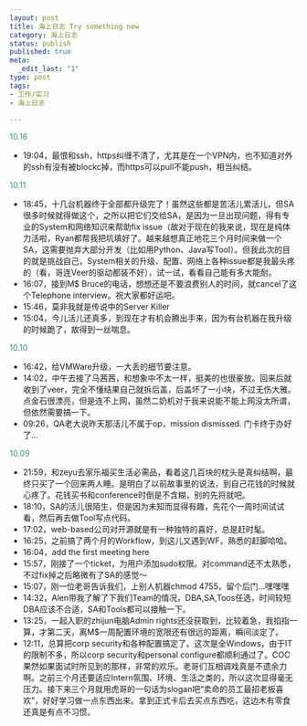 ```yaml
--- 
layout: post
title: 海上日志 Try something new
category: 海上日志
status: publish
published: true
meta: 
  _edit_last: "1"
type: post
tags: 
- 工作/实习 
- 海上日志

---
```

<span style="color: #339966">10.16</span>
<ul>
<li>19:04，最恨和ssh，https纠缠不清了，尤其是在一个VPN内，也不知道对外的ssh有没有被blockc掉，而https可以pull不能push，相当纠结。</li>
</ul>
<span style="color: #339966">10.11</span>
<ul>
<li>18:45，十几台机器终于全部都升级完了！虽然这些都是苦活儿累活儿，但SA很多时候就得做这个，之所以把它们交给SA，是因为一旦出现问题，得有专业的System和网络知识来帮助fix issue（故对于现在的我来说，现在是纯体力活啦，Ryan都帮我把坑填好了。越来越想真正地花三个月时间来做一个SA，这需要抛弃大部分开发（比如用Python、Java写Tool）。但我此次的目的就是挑战自己，System相关的升级、配置、网络上各种issue都是我最头疼的（看，哥连Veer的驱动都装不好），试一试，看看自己能有多大能耐。</li>
<li>16:07，接到M$ Bruce的电话，想想还是不要浪费别人的时间，就cancel了这个Telephone interview。祝大家都好运吧。</li>
<li>15:46，莫非我就是传说中的Server Killer</li>
<li>15:04，今儿活儿还真多，到现在才有机会腾出手来，因为有台机器在我升级的时候跪了，故得到一丝喘息。</li>
</ul>
<span style="color: #339966">10.10</span>
<ul>
<li>16:42，给VMWare升级，一大丢的细节要注意。</li>
<li>14:02，中午去接了马茜茜，和想象中不太一样，挺美的也很豪放。回来后就收到了veer，完全不懂结果自己就拆后盖，后盖坏了一小块，不过无伤大雅。点金石很漂亮，但是连不上网，虽然二奶机对于我来说能不能上网没太所谓，但依然需要搞一下。</li>
<li>09:26，QA老大说昨天那活儿不属于op，mission dismissed. 门卡终于办好了...</li>
</ul>
<span style="color: #339966">10.09</span>
<ul>
<li>21:59，和zeyu去家乐福买生活必需品，看着这几百块的枕头是真纠结啊，最终只买了一个回来两人睡。是明白了以前故事里的说法，到自己花钱的时候就心疼了。花钱买书和conference时倒是不含糊，别的先将就吧。</li>
<li>18:10，SA的活儿很陌生，但是因为未知而显得有趣，先花个一周时间试试看，然后再去做Tool写点代码。</li>
<li>17:02，web-based公司对开源就是有一种独特的喜好，总是赶时髦。</li>
<li>16:25，之前搞了两个月的Workflow，到这儿又遇到WF，熟悉的赶脚哈哈。</li>
<li>16:04，add the first meeting here</li>
<li>15:57，刚接了一个ticket，为用户添加sudo权限。对command还不太熟悉，不过fix掉之后略微有了SA的感觉～</li>
<li>15:07，刚一位老哥告诉我们，上别人机器chmod 4755，留个后门...嘿嘿嘿</li>
<li>14:32，Alen带我了解了下我们Team的情况，DBA,SA,Toos任选，时间较短DBA应该不合适，SA和Tools都可以接触一下。</li>
<li>13:25，一起入职的zhijun电脑Admin rights还没获取到，比较着急，我掐指一算，才第二天，离M$一周配置环境的宽限还有很远的距离，瞬间淡定了。</li>
<li>12:11，总算把corp security和各种配置搞定了。这次是全Windows，由于IT的限制不多，所以corp security和personal configure都顺利通过了。COC果然如果面试时所见到的那样，非常的欢乐。老哥们互相调戏真是不遗余力啊。之前三个月还要适应Intern氛围、环境、生活之类的，所以这次显得毫无压力。接下来三个月就用虎哥的一句话为slogan吧“卖命的员工最招老板喜欢”，好好学习做一点东西出来。拿到正式卡后去买点东西吃，这边木有零食还真是有点不习惯。</li>
</ul>
